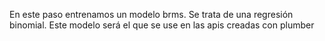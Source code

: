 En este paso entrenamos un modelo brms. 
Se trata de una regresión binomial. Este modelo será el que se use en las apis creadas con plumber
